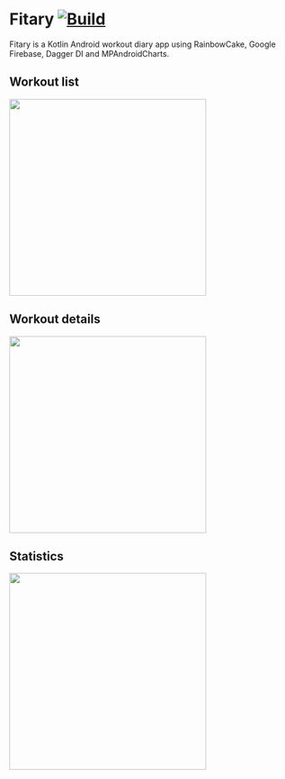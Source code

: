 # Fitary [![Build](https://github.com/MarcellHarmaci/Fitary/actions/workflows/build.yml/badge.svg)](https://github.com/MarcellHarmaci/Fitary/actions/workflows/build.yml)
Fitary is a Kotlin Android workout diary app using RainbowCake, Google Firebase, Dagger DI and MPAndroidCharts.

## Workout list
<img src="https://user-images.githubusercontent.com/47602777/192316653-d1498386-bb87-4c6b-bc25-15123bf0e434.jpg" width="350" >

## Workout details
<img src="https://user-images.githubusercontent.com/47602777/192316660-238c80be-8ffd-43c2-9e4c-8c165c0ca233.jpg" width="350" >

## Statistics
<img src="https://user-images.githubusercontent.com/47602777/192316667-6695603c-6c36-468b-890e-fc517884db42.jpg" width="350" >
